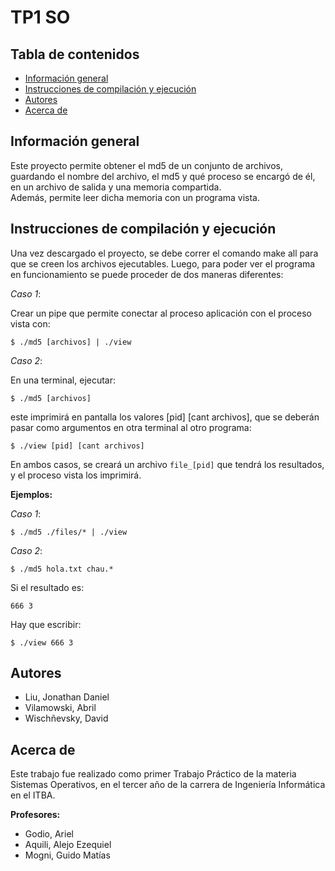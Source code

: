 # TP1 SO
## Tabla de contenidos
* [Información general](#información-general)
* [Instrucciones de compilación y ejecución](#instrucciones-de-compilación-y-ejecución)
* [Autores](#autores)
* [Acerca de](#acerca-de)

## Información general
Este proyecto permite obtener el md5 de un conjunto de archivos, guardando el nombre del archivo, el md5 y qué proceso se encargó de él, en un archivo de salida y una memoria compartida.  
Además, permite leer dicha memoria con un programa vista. 


## Instrucciones de compilación y ejecución
Una vez descargado el proyecto, se debe correr el comando make all para que se creen los archivos ejecutables.
Luego, para poder ver el programa en funcionamiento se puede proceder de dos maneras diferentes:

*Caso 1*: 

Crear un pipe que permite conectar al proceso aplicación con el proceso vista con:


```
$ ./md5 [archivos] | ./view
```  


*Caso 2*:  

En una terminal, ejecutar:  
```
$ ./md5 [archivos]
```  
este imprimirá en pantalla los valores [pid] [cant archivos], que se deberán pasar como argumentos en otra terminal al otro programa:  
```
$ ./view [pid] [cant archivos]
```  

En ambos casos, se creará un archivo `file_[pid]` que tendrá los resultados, y el proceso vista los imprimirá.

**Ejemplos:**  

*Caso 1*: 
```
$ ./md5 ./files/* | ./view
```

*Caso 2*:  
```
$ ./md5 hola.txt chau.*
```

Si el resultado es:
```
666 3
```

Hay que escribir:
```
$ ./view 666 3
```
  
## Autores
* Liu, Jonathan Daniel
* Vilamowski, Abril
* Wischñevsky, David
## Acerca de
Este trabajo fue realizado como primer Trabajo Práctico de la materia Sistemas Operativos, en el tercer año de la carrera de Ingeniería Informática en el ITBA.


**Profesores:**
- Godio, Ariel
- Aquili, Alejo Ezequiel
- Mogni, Guido Matías
